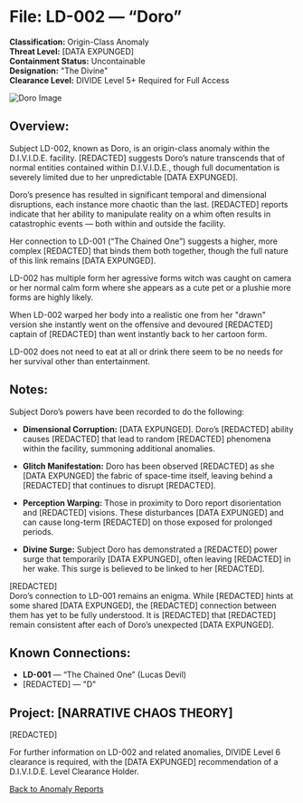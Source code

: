 # File: LD-002 — “Doro”
**Classification:** Origin-Class Anomaly  
**Threat Level:** [DATA EXPUNGED]  
**Containment Status:** Uncontainable  
**Designation:** "The Divine"  
**Clearance Level:** DIVIDE Level 5+ Required for Full Access  

![Doro Image](https://pbs.twimg.com/media/GqW2BTlWAAAwHZT?format=jpg&name=large)

## Overview:
Subject LD-002, known as Doro, is an origin-class anomaly within the D.I.V.I.D.E. facility. [REDACTED] suggests Doro’s nature transcends that of normal entities contained within D.I.V.I.D.E., though full documentation is severely limited due to her unpredictable [DATA EXPUNGED].

Doro’s presence has resulted in significant temporal and dimensional disruptions, each instance more chaotic than the last. [REDACTED] reports indicate that her ability to manipulate reality on a whim often results in catastrophic events — both within and outside the facility.

Her connection to LD-001 (“The Chained One”) suggests a higher, more complex [REDACTED] that binds them both together, though the full nature of this link remains [DATA EXPUNGED].

LD-002 has multiple form her agressive forms witch was caught on camera or her normal calm form where she appears as a cute pet or a plushie more forms are highly likely.

When LD-002 warped her body into a realistic one from her "drawn" version she instantly went on the offensive and devoured [REDACTED] captain of [REDACTED] than went instantly back to her cartoon form.

LD-002 does not need to eat at all or drink there seem to be no needs for her survival other than entertainment.

## Notes:
Subject Doro’s powers have been recorded to do the following:

- **Dimensional Corruption:** [DATA EXPUNGED]. Doro’s [REDACTED] ability causes [REDACTED] that lead to random [REDACTED] phenomena within the facility, summoning additional anomalies.
  
- **Glitch Manifestation:** Doro has been observed [REDACTED] as she [DATA EXPUNGED] the fabric of space-time itself, leaving behind a [REDACTED] that continues to disrupt [REDACTED].

- **Perception Warping:** Those in proximity to Doro report disorientation and [REDACTED] visions. These disturbances [DATA EXPUNGED] and can cause long-term [REDACTED] on those exposed for prolonged periods.

- **Divine Surge:** Subject Doro has demonstrated a [REDACTED] power surge that temporarily [DATA EXPUNGED], often leaving [REDACTED] in her wake. This surge is believed to be linked to her [REDACTED].

[REDACTED]  
Doro’s connection to LD-001 remains an enigma. While [REDACTED] hints at some shared [DATA EXPUNGED], the [REDACTED] connection between them has yet to be fully understood. It is [REDACTED] that [REDACTED] remain consistent after each of Doro’s unexpected [DATA EXPUNGED].

## Known Connections:
- **LD-001** — “The Chained One” (Lucas Devil)  
- [REDACTED] — "D"

## Project: [NARRATIVE CHAOS THEORY]  
[REDACTED]

For further information on LD-002 and related anomalies, DIVIDE Level 6 clearance is required, with the [DATA EXPUNGED] recommendation of a D.I.V.I.D.E. Level Clearance Holder.

[Back to Anomaly Reports](#)
